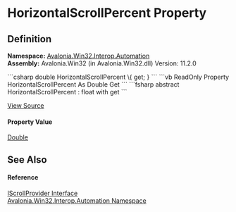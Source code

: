 # HorizontalScrollPercent Property




## Definition
**Namespace:** <a href="N_Avalonia_Win32_Interop_Automation">Avalonia.Win32.Interop.Automation</a>  
**Assembly:** Avalonia.Win32 (in Avalonia.Win32.dll) Version: 11.2.0

<Tabs groupId="api-code-preview">
<TabItem value="csharp" label="C#">
```csharp
double HorizontalScrollPercent \{ get; }
```
</TabItem>
<TabItem value="vb" label="VB">
```vb
ReadOnly Property HorizontalScrollPercent As Double
	Get
```
</TabItem>
<TabItem value="fsharp" label="F#">
```fsharp
abstract HorizontalScrollPercent : float with get
```
</TabItem>
</Tabs>



<a href="https://github.com/AvaloniaUI/Avalonia/tree/master/src/Windows/Avalonia.Win32/Interop/Automation/IScrollProvider.cs" title="View the source code">View Source</a>



#### Property Value
<a href="https://learn.microsoft.com/dotnet/api/system.double" target="_blank" rel="noopener noreferrer">Double</a>

## See Also


#### Reference
<a href="T_Avalonia_Win32_Interop_Automation_IScrollProvider">IScrollProvider Interface</a>  
<a href="N_Avalonia_Win32_Interop_Automation">Avalonia.Win32.Interop.Automation Namespace</a>  
